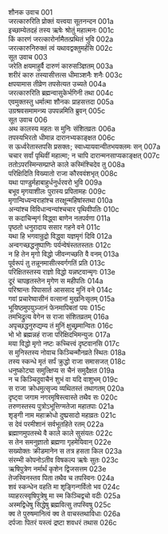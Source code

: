 शौनक उवाच	001   
जरत्कारुरिति प्रोक्तं यत्त्वया सूतनन्दन	001a  
इच्छाम्येतदहं तस्य ऋषेः श्रोतुं महात्मनः	001c  
किं कारणं जरत्कारोर्नामैतत्प्रथितं भुवि	002a  
जरत्कारुनिरुक्तं त्वं यथावद्वक्तुमर्हसि	002c  
सूत उवाच	003   
जरेति क्षयमाहुर्वै दारुणं कारुसञ्ज्ञितम्	003a  
शरीरं कारु तस्यासीत्तत्स धीमाञ्शनैः शनैः	003c  
क्षपयामास तीव्रेण तपसेत्यत उच्यते	004a  
जरत्कारुरिति ब्रह्मन्वासुकेर्भगिनी तथा	004c  
एवमुक्तस्तु धर्मात्मा शौनकः प्राहसत्तदा	005a  
उग्रश्रवसमामन्त्र्य उपपन्नमिति ब्रुवन्	005c  
सूत उवाच	006   
अथ कालस्य महतः स मुनिः संशितव्रतः	006a  
तपस्यभिरतो धीमान्न दारानभ्यकाङ्क्षत	006c  
स ऊर्ध्वरेतास्तपसि प्रसक्तः; स्वाध्यायवान्वीतभयक्लमः सन्	007a  
चचार सर्वां पृथिवीं महात्मा; न चापि दारान्मनसाप्यकाङ्क्षत्	007c  
ततोऽपरस्मिन्सम्प्राप्ते काले कस्मिंश्चिदेव तु	008a  
परिक्षिदिति विख्यातो राजा कौरववंशभृत्	008c  
यथा पाण्डुर्महाबाहुर्धनुर्धरवरो भुवि	009a  
बभूव मृगयाशीलः पुरास्य प्रपितामहः	009c  
मृगान्विध्यन्वराहांश्च तरक्षून्महिषांस्तथा	010a  
अन्यांश्च विविधान्वन्यांश्चचार पृथिवीपतिः	010c  
स कदाचिन्मृगं विद्ध्वा बाणेन नतपर्वणा	011a  
पृष्ठतो धनुरादाय ससार गहने वने	011c  
यथा हि भगवान्रुद्रो विद्ध्वा यज्ञमृगं दिवि	012a  
अन्वगच्छद्धनुष्पाणिः पर्यन्वेषंस्ततस्ततः	012c  
न हि तेन मृगो विद्धो जीवन्गच्छति वै वनम्	013a  
पूर्वरूपं तु तन्नूनमासीत्स्वर्गगतिं प्रति	013c  
परिक्षितस्तस्य राज्ञो विद्धो यन्नष्टवान्मृगः	013e  
दूरं चापहृतस्तेन मृगेण स महीपतिः	014a  
परिश्रान्तः पिपासार्त आससाद मुनिं वने	014c  
गवां प्रचारेष्वासीनं वत्सानां मुखनिःसृतम्	015a  
भूयिष्ठमुपयुञ्जानं फेनमापिबतां पयः	015c  
तमभिद्रुत्य वेगेन स राजा संशितव्रतम्	016a  
अपृच्छद्धनुरुद्यम्य तं मुनिं क्षुच्छ्रमान्वितः	016c  
भो भो ब्रह्मन्नहं राजा परिक्षिदभिमन्युजः	017a  
मया विद्धो मृगो नष्टः कच्चित्त्वं दृष्टवानसि	017c  
स मुनिस्तस्य नोवाच किञ्चिन्मौनव्रते स्थितः	018a  
तस्य स्कन्धे मृतं सर्पं क्रुद्धो राजा समासजत्	018c  
धनुष्कोट्या समुत्क्षिप्य स चैनं समुदैक्षत	019a  
न च किञ्चिदुवाचैनं शुभं वा यदि वाशुभम्	019c  
स राजा क्रोधमुत्सृज्य व्यथितस्तं तथागतम्	020a  
दृष्ट्वा जगाम नगरमृषिस्त्वास्ते तथैव सः	020c  
तरुणस्तस्य पुत्रोऽभूत्तिग्मतेजा महातपाः	021a  
शृङ्गी नाम महाक्रोधो दुष्प्रसादो महाव्रतः	021c  
स देवं परमीशानं सर्वभूतहिते रतम्	022a  
ब्रह्माणमुपतस्थे वै काले काले सुसंयतः	022c  
स तेन समनुज्ञातो ब्रह्मणा गृहमेयिवान्	022e  
सख्योक्तः क्रीडमानेन स तत्र हसता किल	023a  
संरम्भी कोपनोऽतीव विषकल्प ऋषेः सुतः	023c  
ऋषिपुत्रेण नर्मार्थं कृशेन द्विजसत्तम	023e  
तेजस्विनस्तव पिता तथैव च तपस्विनः	024a  
शवं स्कन्धेन वहति मा शृङ्गिन्गर्वितो भव	024c  
व्याहरत्स्वृषिपुत्रेषु मा स्म किञ्चिद्वचो वदीः	025a  
अस्मद्विधेषु सिद्धेषु ब्रह्मवित्सु तपस्विषु	025c  
क्व ते पुरुषमानित्वं क्व ते वाचस्तथाविधाः	026a  
दर्पजाः पितरं यस्त्वं द्रष्टा शवधरं तथास	026c  
